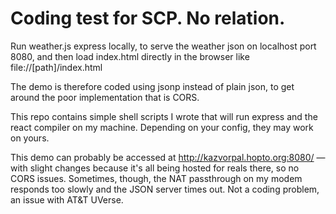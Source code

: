 # Coding test for SCP. No relation.

Run  weather.js express locally, to serve the weather json on localhost port 8080, and then load index.html directly in the browser like file://[path]/index.html

The demo is therefore coded using jsonp instead of plain json, to get around the poor implementation that is CORS.

This repo contains simple shell scripts I wrote that will run express and the react compiler on my machine. Depending on your config, they may work on yours.

This demo can probably be accessed at http://kazvorpal.hopto.org:8080/ — with slight changes because it's all being hosted for reals there, so no CORS issues. 
Sometimes, though, the NAT passthrough on my modem responds too slowly and the JSON server times out. Not a coding problem, an issue with AT&T UVerse.

